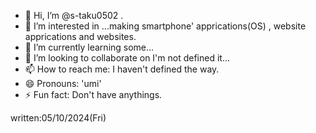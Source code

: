 - 👋 Hi, I’m @s-taku0502 .
- 👀 I’m interested in ...making smartphone' apprications(OS) , website apprications and websites.
- 🌱 I’m currently learning some...
- 💞️ I’m looking to collaborate on I'm not defined it...
- 📫 How to reach me: I haven't defined the way.
- 😄 Pronouns: 'umi'
- ⚡ Fun fact: Don't have anythings.

written:05/10/2024(Fri)

<!---
umikit/umikit is a ✨ special ✨ repository because its `README.md` (this file) appears on your GitHub profile.
You can click the Preview link to take a look at your changes.
--->

